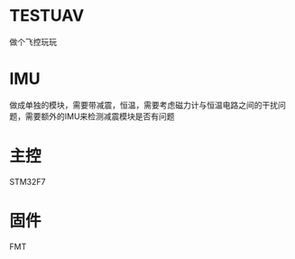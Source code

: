 # TESTUAV
做个飞控玩玩
# IMU
做成单独的模块，需要带减震，恒温，需要考虑磁力计与恒温电路之间的干扰问题，需要额外的IMU来检测减震模块是否有问题
# 主控
 STM32F7
# 固件
FMT
